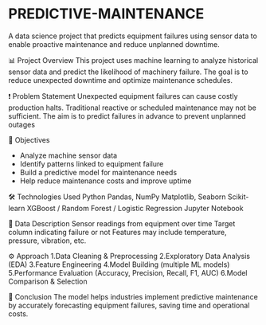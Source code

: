 # PREDICTIVE-MAINTENANCE
A data science project that predicts equipment failures using sensor data to enable proactive maintenance and reduce unplanned downtime.

📊 Project Overview
This project uses machine learning to analyze historical sensor data and predict the likelihood of machinery failure. The goal is to reduce unexpected downtime and optimize maintenance schedules.

❗ Problem Statement
Unexpected equipment failures can cause costly production halts. Traditional reactive or scheduled maintenance may not be sufficient. The aim is to predict failures in advance to prevent unplanned outages

🎯 Objectives
- Analyze machine sensor data
- Identify patterns linked to equipment failure
- Build a predictive model for maintenance needs
- Help reduce maintenance costs and improve uptime

🛠️ Technologies Used
Python
Pandas, NumPy
Matplotlib, Seaborn
Scikit-learn
XGBoost / Random Forest / Logistic Regression
Jupyter Notebook

📁 Data Description
Sensor readings from equipment over time
Target column indicating failure or not
Features may include temperature, pressure, vibration, etc.

⚙️ Approach
1.Data Cleaning & Preprocessing
2.Exploratory Data Analysis (EDA)
3.Feature Engineering
4.Model Building (multiple ML models)
5.Performance Evaluation (Accuracy, Precision, Recall, F1, AUC)
6.Model Comparison & Selection

🧾 Conclusion
The model helps industries implement predictive maintenance by accurately forecasting equipment failures, saving time and operational costs.

